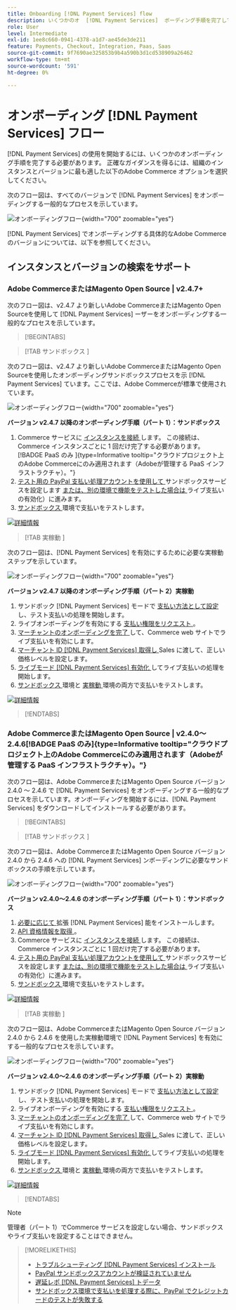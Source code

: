 ```yaml
---
title: Onboarding [!DNL Payment Services] flow
description: いくつかのオ  [!DNL Payment Services]  ボーディング手順を完了して、インスタンスを機能と接続します。
role: User
level: Intermediate
exl-id: 1ee8c660-0941-4378-a1d7-ae45de3de211
feature: Payments, Checkout, Integration, Paas, Saas
source-git-commit: 9f7690ae325853b9b4a590b3d1cd538909a26462
workflow-type: tm+mt
source-wordcount: '591'
ht-degree: 0%

---
```


# オンボーディング [!DNL Payment Services] フロー

[!DNL Payment Services] の使用を開始するには、いくつかのオンボーディング手順を完了する必要があります。 正確なガイダンスを得るには、組織のインスタンスとバージョンに最も適した以下のAdobe Commerce オプションを選択してください。

次のフロー図は、すべてのバージョンで [!DNL Payment Services] をオンボーディングする一般的なプロセスを示しています。

![ オンボーディングフロー ](assets/flow-payment-services.png){width="700" zoomable="yes"}

[!DNL Payment Services] でオンボーディングする具体的なAdobe Commerceのバージョンについては、以下を参照してください。

## インスタンスとバージョンの検索をサポート

### Adobe CommerceまたはMagento Open Source | v2.4.7+

次のフロー図は、v2.4.7 より新しいAdobe CommerceまたはMagento Open Sourceを使用して [!DNL Payment Services] ーザーをオンボーディングする一般的なプロセスを示しています。

>[!BEGINTABS]

>[!TAB  サンドボックス ]

次のフロー図は、v2.4.7 より新しいAdobe CommerceまたはMagento Open Sourceを使用したオンボーディングサンドボックスプロセスを示 [!DNL Payment Services] ています。ここでは、Adobe Commerceが標準で使用されています。

![ オンボーディングフロー ](assets/flow-sandbox-configuration-onboarding-2.4.7.png){width="700" zoomable="yes"}

**バージョン v2.4.7 以降のオンボーディング手順（パート 1）：サンドボックス**

1. Commerce サービスに [ インスタンスを接続 ](connect.md#configure-commerce-services) します。 この接続は、Commerce インスタンスごとに 1 回だけ完了する必要があります。 [!BADGE PaaS のみ &#x200B;]{type=Informative tooltip="クラウドプロジェクト上のAdobe Commerceにのみ適用されます（Adobeが管理する PaaS インフラストラクチャ）。"}
1. [ テスト用の PayPal 支払い処理アカウントを使用して ](sandbox.md#enable-sandbox-testing) サンドボックスサービスを設定します [ または、別の環境で機能をテストした場合は ](sandbox.md#enable-live-payments) ライブ支払いの有効化）に進みます。
1. [ サンドボックス ](sandbox.md#test-in-sandbox-environment) 環境で支払いをテストします。

[![ 詳細情報 ](assets/learn-more-button.svg)](https://helpx.adobe.com/jp/legal/product-descriptions/payment-services-for-Adobe-Commerce-and-Magento-Open-Source-On-demand-Services.html)

>[!TAB  実稼動 ]

次のフロー図は、[!DNL Payment Services] を有効にするために必要な実稼動ステップを示しています。

![ オンボーディングフロー ](assets/flow-production-payment-services.png){width="700" zoomable="yes"}

**バージョン v2.4.7 以降のオンボーディング手順（パート 2）実稼動**

1. サンドボック  [!DNL Payment Services]  モードで [ 支払い方法として設定 ](production.md#set-payment-services-as-payment-method) し、テスト支払いの処理を開始します。
1. ライブオンボーディングを有効にする [ 支払い権限をリクエスト ](production.md#request-payments-entitlement-from-adobe)。
1. [ マーチャントのオンボーディングを完了 ](production.md#complete-merchant-onboarding) して、Commerce web サイトでライブ支払いを有効にします。
1. [ マーチャント ID [!DNL Payment Services]  取得し ](production.md#configure-pricing-tier)Sales に渡して、正しい価格レベルを設定します。
1. [ ライブモード  [!DNL Payment Services]  有効化 ](production.md#enable-live-payments) してライブ支払いの処理を開始します。
1. [ サンドボックス ](sandbox.md#test-in-sandbox-environment) 環境と [ 実稼動 ](production.md#test-in-production) 環境の両方で支払いをテストします。

[![ 詳細情報 ](assets/learn-more-button.svg)](production.md)

>[!ENDTABS]

### Adobe CommerceまたはMagento Open Source | v2.4.0～2.4.6[!BADGE PaaS のみ &#x200B;]{type=Informative tooltip="クラウドプロジェクト上のAdobe Commerceにのみ適用されます（Adobeが管理する PaaS インフラストラクチャ）。"}

次のフロー図は、Adobe CommerceまたはMagento Open Source バージョン 2.4.0 ～ 2.4.6 で [!DNL Payment Services] をオンボーディングする一般的なプロセスを示しています。オンボーディングを開始するには、[!DNL Payment Services] をダウンロードしてインストールする必要があります。

>[!BEGINTABS]

>[!TAB  サンドボックス ]

次のフロー図は、Adobe CommerceまたはMagento Open Source バージョン 2.4.0 から 2.4.6 への [!DNL Payment Services] ンボーディングに必要なサンドボックスの手順を示しています。

![ オンボーディングフロー ](assets/flow-sandbox-installation-configuration-onboarding-2.4.0.png){width="700" zoomable="yes"}

**バージョン v2.4.0～2.4.6 のオンボーディング手順（パート 1）：サンドボックス**

1. [ 必要に応じて ](install.md#get-payment-services) 拡張  [!DNL Payment Services]  能をインストールします。
1. [API 資格情報を取得 ](connect.md#obtain-api-credentials)。
1. Commerce サービスに [ インスタンスを接続 ](connect.md#configure-commerce-services) します。 この接続は、Commerce インスタンスごとに 1 回だけ完了する必要があります。
1. [ テスト用の PayPal 支払い処理アカウントを使用して ](sandbox.md#enable-sandbox-testing) サンドボックスサービスを設定します [ または、別の環境で機能をテストした場合は ](sandbox.md#enable-live-payments) ライブ支払いの有効化）に進みます。
1. [ サンドボックス ](sandbox.md#test-in-sandbox-environment) 環境で支払いをテストします。

[![ 詳細情報 ](assets/learn-more-button.svg)](https://helpx.adobe.com/jp/legal/product-descriptions/payment-services-for-Adobe-Commerce-and-Magento-Open-Source-On-demand-Services.html)

>[!TAB  実稼動 ]

次のフロー図は、Adobe CommerceまたはMagento Open Source バージョン 2.4.0 から 2.4.6 を使用した実稼動環境で [!DNL Payment Services] を有効にする一般的なプロセスを示しています。

![ オンボーディングフロー ](assets/flow-production-payment-services.png){width="700" zoomable="yes"}

**バージョン v2.4.0～2.4.6 のオンボーディング手順（パート 2）実稼動**

1. サンドボック  [!DNL Payment Services]  モードで [ 支払い方法として設定 ](production.md#set-payment-services-as-payment-method) し、テスト支払いの処理を開始します。
1. ライブオンボーディングを有効にする [ 支払い権限をリクエスト ](production.md#request-payments-entitlement-from-adobe)。
1. [ マーチャントのオンボーディングを完了 ](production.md#complete-merchant-onboarding) して、Commerce web サイトでライブ支払いを有効にします。
1. [ マーチャント ID [!DNL Payment Services]  取得し ](production.md#configure-pricing-tier)Sales に渡して、正しい価格レベルを設定します。
1. [ ライブモード  [!DNL Payment Services]  有効化 ](production.md#enable-live-payments) してライブ支払いの処理を開始します。
1. [ サンドボックス ](sandbox.md#test-in-sandbox-environment) 環境と [ 実稼動 ](production.md#test-in-production) 環境の両方で支払いをテストします。

[![ 詳細情報 ](assets/learn-more-button.svg)](onboard.md)

>[!ENDTABS]

>[!NOTE]
>
>管理者（パート 1）でCommerce サービスを設定しない場合、サンドボックスやライブ支払いを設定することはできません。

>[!MORELIKETHIS]
>
> * [ トラブルシューティング  [!DNL Payment Services]  インストール ](https://experienceleague.adobe.com/docs/commerce-knowledge-base/kb/troubleshooting/payments/payservices-install.html?lang=ja)
> * [PayPal サンドボックスアカウントが検証されていません ](https://experienceleague.adobe.com/docs/commerce-knowledge-base/kb/troubleshooting/payments/payservices-paypal-acct.html?lang=ja)
> * [ 遅延レポ  [!DNL Payment Services]  トデータ ](https://experienceleague.adobe.com/docs/commerce-knowledge-base/kb/troubleshooting/payments/payservices-report-info-delayed.html?lang=ja)
> * [ サンドボックス環境で支払いを処理する際に、PayPal でクレジットカードのテストが失敗する ](https://experienceleague.adobe.com/docs/commerce-knowledge-base/kb/troubleshooting/payments/payservices-cc-sandbox-failure.html?lang=ja)